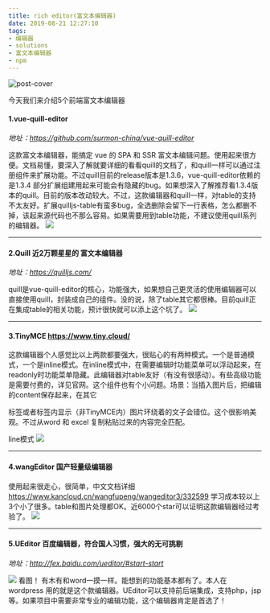 ```yaml
---
title: rich editor(富文本编辑器)
date: 2019-08-21 12:27:10
tags: 
- 编辑器
- solutions
- 富文本编辑器
- npm
---
```

![post-cover](/images/card_cover/xiaoxin.jpg)

今天我们来介绍5个前端富文本编辑器

#### 1.vue-quill-editor   
*地址：https://github.com/surmon-china/vue-quill-editor*

这款富文本编辑器，能搞定 vue 的 SPA 和 SSR 富文本编辑问题。使用起来很方便。文档易懂，要深入了解就要详细的看看quill的文档了，和quill一样可以通过注册组件来扩展功能。不过quill目前的release版本是1.3.6，vue-quill-editor依赖的是1.3.4 部分扩展组建用起来可能会有隐藏的bug。如果想深入了解推荐看1.3.4版本的quill。目前的版本改动较大。不过，这款编辑器和quill一样，对table的支持不太友好。扩展quilljs-table有蛮多bug，全选删除会留下一行表格，怎么都删不掉，该起来源代码也不那么容易。如果需要用到table功能，不建议使用quill系列的编辑器。
![](quill1.png)

---
#### 2.Quill 近2万颗星星的 富文本编辑器 
*地址：https://quilljs.com/*

quill是vue-quill-editor的核心，功能强大，如果想自己更灵活的使用编辑器可以直接使用quill，封装成自己的组件。没的说，除了table其它都很棒。目前quill正在集成table的相关功能，预计很快就可以添上这个坑了。
![](quill2.png)

---
#### 3.TinyMCE https://www.tiny.cloud/

这款编辑器个人感觉比以上两款都要强大，很贴心的有两种模式。一个是普通模式，一个是inline模式。在inline模式中，在需要编辑时功能菜单可以浮动起来，在readonly时功能菜单隐藏。此编辑器对table友好（有没有很感动）。有些高级功能是需要付费的，详见官网。这个组件也有个小问题。场景：当插入图片后，把编辑的content保存起来，在其它<div>标签或者<per>标签内显示（非TinyMCE内）图片环绕着的文子会错位。这个很影响美观。不过从word 和 excel 复制粘贴过来的内容完全匹配。
 
line模式
![](quill3.png)

---
#### 4.wangEditor 国产轻量级编辑器

使用起来很走心，很简单，中文文档详细 https://www.kancloud.cn/wangfupeng/wangeditor3/332599  学习成本较以上3个小了很多。table和图片处理都OK。近6000个star可以证明这款编辑器经过考验了。
![](quill4.png)

---
#### 5.UEditor 百度编辑器，符合国人习惯，强大的无可挑剔 
*地址：http://fex.baidu.com/ueditor/#start-start*

![](quill5.png)
看图！ 有木有和word一摸一样。能想到的功能基本都有了。本人在wordpress 用的就是这个款编辑器。UEditor可以支持前后端集成，支持php，jsp等。如果项目中需要非常专业的编辑功能，这个编辑器肯定是首选了！
